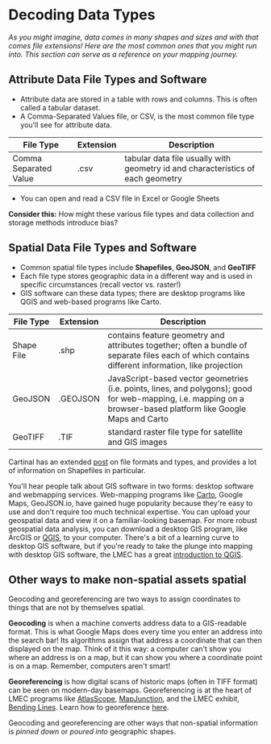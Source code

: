 # Decoding Data Types


*As you might imagine, data comes in many shapes and sizes and with that comes file extensions! Here are the most common ones that you might run into. This section can serve as a reference on your mapping journey.*

## Attribute Data File Types and Software

* Attribute data are stored in a table with rows and columns. This is often called a tabular dataset.
* A Comma-Separated Values file, or CSV, is the most common file type you'll see for attribute data.

| File Type| Extension | Description |
| -------- | -------- | -------- |
| Comma Separated Value     | .csv   | tabular data file usually with geometry id and characteristics of each geometry  |

* You can open and read a CSV file in Excel or Google Sheets

<aside>

**Consider this:** How might these various file types and data collection and storage methods introduce bias?

</aside>

## Spatial Data File Types and Software

* Common spatial file types include **Shapefiles**, **GeoJSON**, and **GeoTIFF**
* Each file type stores geographic data in a different way and is used in specific circumstances (recall vector vs. raster!)
* GIS software can these data types; there are desktop programs like QGIS and web-based programs like Carto.

| File Type| Extension | Description |
| -------- | -------- | -------- |
| Shape File     | .shp     | contains feature geometry and attributes together; often a bundle of separate files each of which contains different information, like projection     |
| GeoJSON     | .GEOJSON     | JavaScript-based vector geometries (i.e. points, lines, and polygons); good for web-mapping, i.e. mapping on a browser-based platform like Google Maps and Carto    |
| GeoTIFF    | .TIF    | standard raster file type for satellite and GIS images     |


<hideable title = "More resources on file types and software">

Cartinal has an extended [post](https://geoservices.leventhalmap.org/cartinal/guides/file-formats.html) on file formats and types, and provides a lot of information on Shapefiles in particular.

You'll hear people talk about GIS software in two forms: desktop software and webmapping services. Web-mapping programs like [Carto](https://carto.com/), Google Maps, GeoJSON.io, have gained huge popularity because they're easy to use and don't require too much technical expertise. You can upload your geospatial data and view it on a familiar-looking basemap. For more robust geospatial data analysis, you can download a desktop GIS program, like ArcGIS or [QGIS](https://www.qgis.org/en/site/), to your computer. There's a bit of a learning curve to desktop GIS software, but if you're ready to take the plunge into mapping with desktop GIS software, the LMEC has a great [introduction to QGIS](https://geoservices.leventhalmap.org/cartinal/guides/get-started-qgis/).

## Other ways to make non-spatial assets spatial

Geocoding and georeferencing are two ways to assign coordinates to things that are not by themselves spatial.

**Geocoding** is when a machine converts address data to a GIS-readable format. This is what Google Maps does every time you enter an address into the search bar! Its algorithms assign that address a coordinate that can then displayed on the map. Think of it this way: a computer can't show you where an address is on a map, but it can show you where a coordinate point is on a map. Remember, computers aren't smart!

**Georeferencing** is how digital scans of historic maps (often in TIFF format) can be seen on modern-day basemaps. Georeferencing is at the heart of LMEC programs like [AtlasScope](https://atlascope.leventhalmap.org/#view:map), [MapJunction](https://www.mapjunction.com/), and the LMEC exhibit, [Bending Lines](https://www.leventhalmap.org/digital-exhibitions/bending-lines/). Learn how to georeference [here](https://geoservices.leventhalmap.org/cartinal/guides/georeference.html).

Geocoding and georeferencing are other ways that non-spatial information is *pinned down* or *poured into* geographic shapes.  

</hideable>
